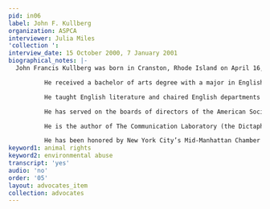 ```yaml
---
pid: in06
label: John F. Kullberg
organization: ASPCA
interviewer: Julia Miles
'collection ': 
interview_date: 15 October 2000, 7 January 2001
biographical_notes: |-
  John Francis Kullberg was born in Cranston, Rhode Island on April 16, 1939.  At the age of 16 he left home to become a member of a religious teaching Order, which he left eight years later, just before he would have had to permanently commit to the monastic vow of obedience, which he believed conflicted with personal responsibility.

          He received a bachelor of arts degree with a major in English literature from The Catholic University of America (1962), a master of arts degree with a major in English literature from the University of Rhode Island (1967), and a doctor of education degree with a major in college and university administration from Columbia University (1976).  He also was a graduate student at Manhattan College and the University of Illinois.  He was a teaching assistant while pursuing a master of arts degree at the University of Rhode Island and was awarded a W. K. Kellogg Fellowship to pursue doctoral studies at Columbia University’s Teachers College.  In 1977 he was awarded a post-doctoral fellowship at the United States Department of Health, Education, and Welfare to study federal support of higher education.

          He taught English literature and chaired English departments at St. Raphael Academy (Pawtucket, Rhode Island, 1962-64) and Parkland College (Champaign, Illinois, 1967-69).  Representing the Baldridge Reading Services he taught a multi- week course in reading and study skills at several preparatory schools and colleges (1964-66).  He also was director of admissions and assistant dean of the Columbia University School of Law (1970-77), president of the American Society for the Prevention of Cruelty to Animals (1978-91), and president of Guiding Eyes for the Blind (1991-93).  He currently is executive director of the Humane Society of the United States Wildlife Land Trust (1994-present).

          He has served on the boards of directors of the American Society for the Prevention of Cruelty to Animals, the American Humane Association, the New York State Humane Association, and the National Coalition to Protect Our Pets.  He is currently a member of the boards of directors of the Humane Society of the United States Wildlife Land Trust, the Farm Animal Reform Movement, and the Society for Animal Protective Legislation.  He was board chairman of the National Coalition to Protect Our Pets and is currently board president of the Society for Animal Protective Legislation.  He also is an advisor to the Food Animal Concerns Trust.

          He is the author of The Communication Laboratory (the Dictaphone Corporation, 1971), a teachers guide to using dictation equipment to advance the language arts of reading, writing, listening, and speaking, a program he pioneered while at Parkland College, and was retained by the Dictaphone Corporation as a consultant to teachers and school superintendents evaluating and introducing communication laboratory instruction (1969-1972).  He co-authored Women and the Law (CATALYST, 1974), a booklet for women interested in the legal profession, and was the principal editor of The Animal Rights Handbook (The Living Planet Press, 1990), a guide to compassionate lifestyles which sold more than 400,000 copies.  He was executive producer of Where Have All The Dolphins Gone, an award-winning television documentary on the cruelties involved in purse-seine tuna fishing that was featured on the Discovery Channel on Earth Day, 1989.  He has authored several published articles, including a New York Times Op-Ed essay that helped initiate a national debate on how to fully and permanently fund the capital and operating budgets of municipal animal shelters.  He continues to promote rights-related issues through television and radio interviews, published letters, articles, and college lectures.

          He has been honored by New York City’s Mid-Manhattan Chamber of Commerce as their Man of the Year (1986), by Teachers College of Columbia University as a Distinguished Alumnus (1992), and by the Pegasus Foundation for Leadership in Habitat Preservation (2000).
keyword1: animal rights
keyword2: environmental abuse
transcript: 'yes'
audio: 'no'
order: '05'
layout: advocates_item
collection: advocates
---
```

